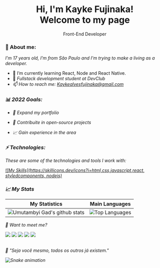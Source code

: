 <h1 align='center'>
  Hi, I'm Kayke Fujinaka!
  <br/>
  Welcome to my page
  
</h1>

<p align='center'>
  Front-End Developer
</p>

### 🦊 About me:

<p>
  <em>
   I'm 17 years old, I'm from São Paulo and I'm trying to make a living as a developer.
  </em>
</p>

- 🌱 I’m currently learning React, Node and React Native.
- 🚀 <em>Fullstack development student at DevClub</a>
- 📫 How to reach me: Kaykealvesfujinaka@gmail.com

### 📊 2022 Goals:

- 📂 Expand my portfolio

- 🤝 Contribuite in open-source projects

- 📈 Gain experience in the area

### ⚡ Technologies:

These are some of the technologies and tools I work with:

[![My Skills](https://skillicons.dev/icons?i=html,css,javascript,react, styledcomponents, nodejs)](https://skillicons.dev)

### 📈 My Stats

| My Statistics                                                                                                                                                            | Main Languages                                                                                                                                                                     |
| ------------------------------------------------------------------------------------------------------------------------------------------------------------------------ | ---------------------------------------------------------------------------------------------------------------------------------------------------------------------------------- |
| ![Umutambyi Gad's github stats](https://github-readme-stats.vercel.app/api?username=Kayke-Fujinaka&show_icons=true&hide_border=true&count_private=true&theme=dracula) | ![Top Languages](https://github-readme-stats.vercel.app/api/top-langs/?username=Kayke-Fujinaka&langs_count=10&count_private=true&hide_border=true&theme=dracula&layout=compact) |

💬 Want to meet me?

<div>
  <a href="https://www.linkedin.com/in/kayke-fujinaka" target="_blank"><img src="https://img.shields.io/badge/-LinkedIn-%230077B5?style=for-the-badge&logo=linkedin&logoColor=white" target="_blank"></a>
  <a href="https://api.whatsapp.com/send/?phone=%2B5511961877936&text&app_absent=0" target="_blank"><img src="https://img.shields.io/badge/WhatsApp-25D366?style=for-the-badge&logo=whatsapp&logoColor=white" target="_blank"></a>
  <a href = "mailto:kaykealvesfujinaka@gmail.com"><img src="https://img.shields.io/badge/-Gmail-%23333?style=for-the-badge&logo=gmail&logoColor=white" target="_blank"></a>
  <a href="https://www.instagram.com/kaykeaf/" target="_blank"><img src="https://img.shields.io/badge/-Instagram-%23E4405F?style=for-the-badge&logo=instagram&logoColor=white" target="_blank"></a>
  <a href="https://discord.gg/NXGGp4KaQH" target="_blank"><img src="https://img.shields.io/badge/Discord-7289DA?style=for-the-badge&logo=discord&logoColor=white" target="_blank"></a>
</div>
<br>
<p>🧠 <spam style="font-style:italic">"Seja você mesmo, todos os outros já existem."</spam></p>

  
 
  ![Snake animation](https://github.com/Kayke-Fujinaka/Kayke-Fujinaka/blob/output/github-contribution-grid-snake.svg)
